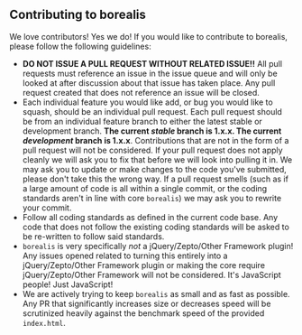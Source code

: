 ## Contributing to borealis

We love contributors! Yes we do! If you would like to contribute to borealis, please follow the following guidelines:

* **DO NOT ISSUE A PULL REQUEST WITHOUT RELATED ISSUE!!** All pull requests must reference an issue in the issue queue and will only be looked at after discussion about that issue has taken place. Any pull request created that does not reference an issue will be closed.
* Each individual feature you would like add, or bug you would like to squash, should be an individual pull request. Each pull request should be from an individual feature branch to either the latest stable or development branch. **The current *stable* branch is 1.x.x. The current *development* branch is 1.x.x**. Contributions that are not in the form of a pull request will not be considered. If your pull request does not apply cleanly we will ask you to fix that before we will look into pulling it in. We may ask you to update or make changes to the code you've submitted, please don't take this the wrong way. If a pull request smells (such as if a large amount of code is all within a single commit, or the coding standards aren't in line with core `borealis`) we may ask you to rewrite your commit.
* Follow all coding standards as defined in the current code base. Any code that does not follow the existing coding standards will be asked to be re-written to follow said standards.
* `borealis` is very specifically *not* a jQuery/Zepto/Other Framework plugin! Any issues opened related to turning this entirely into a jQuery/Zepto/Other Framework plugin or making the core require jQuery/Zepto/Other Framework will not be considered. It's JavaScript people! Just JavaScript!
* We are actively trying to keep `borealis` as small and as fast as possible. Any PR that significantly increases size or decreases speed will be scrutinized heavily against the benchmark speed of the provided `index.html`.
